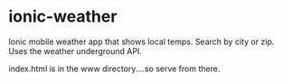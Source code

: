 # ionic-weather


Ionic mobile weather app that shows local temps. Search by city or zip. Uses the weather underground API.

index.html is in the www directory....so serve from there.

